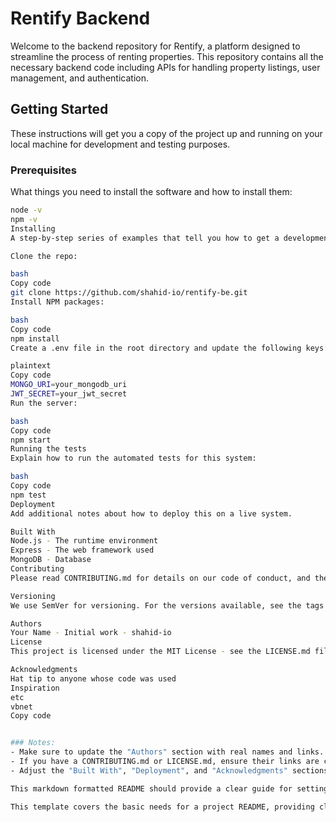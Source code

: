 # Rentify Backend

Welcome to the backend repository for Rentify, a platform designed to streamline the process of renting properties. This repository contains all the necessary backend code including APIs for handling property listings, user management, and authentication.

## Getting Started

These instructions will get you a copy of the project up and running on your local machine for development and testing purposes.

### Prerequisites

What things you need to install the software and how to install them:

```bash
node -v
npm -v
Installing
A step-by-step series of examples that tell you how to get a development environment running:

Clone the repo:

bash
Copy code
git clone https://github.com/shahid-io/rentify-be.git
Install NPM packages:

bash
Copy code
npm install
Create a .env file in the root directory and update the following keys:

plaintext
Copy code
MONGO_URI=your_mongodb_uri
JWT_SECRET=your_jwt_secret
Run the server:

bash
Copy code
npm start
Running the tests
Explain how to run the automated tests for this system:

bash
Copy code
npm test
Deployment
Add additional notes about how to deploy this on a live system.

Built With
Node.js - The runtime environment
Express - The web framework used
MongoDB - Database
Contributing
Please read CONTRIBUTING.md for details on our code of conduct, and the process for submitting pull requests to us.

Versioning
We use SemVer for versioning. For the versions available, see the tags on this repository.

Authors
Your Name - Initial work - shahid-io
License
This project is licensed under the MIT License - see the LICENSE.md file for details.

Acknowledgments
Hat tip to anyone whose code was used
Inspiration
etc
vbnet
Copy code


### Notes:
- Make sure to update the "Authors" section with real names and links.
- If you have a CONTRIBUTING.md or LICENSE.md, ensure their links are correct.
- Adjust the "Built With", "Deployment", and "Acknowledgments" sections based on your actual project specifics and acknowledgments.

This markdown formatted README should provide a clear guide for setting up the project, contributing to it, and understanding its structure and dependencies. Make sure to replace placeholders with actual data where necessary.

This template covers the basic needs for a project README, providing clear instructi
